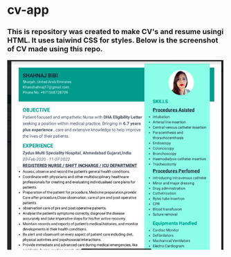 # cv-app

### This is repository was created to make CV's and resume usingi HTML. It uses taiwind CSS for styles. Below is the screenshot of CV made using this repo.

<img src="./Screenshot from 2022-12-05 17-44-45.png" width="500px"/>

